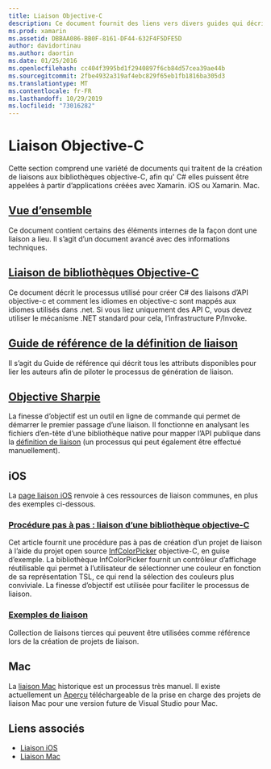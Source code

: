 ```yaml
---
title: Liaison Objective-C
description: Ce document fournit des liens vers divers guides qui décrivent comment C# créer des liaisons au code Objective-C, ce qui permet aux développeurs d’utiliser des bibliothèques prêtes à l’emploi dans les applications Xamarin.
ms.prod: xamarin
ms.assetid: DBBAA086-BB0F-8161-DF44-632F4F5DFE5D
author: davidortinau
ms.author: daortin
ms.date: 01/25/2016
ms.openlocfilehash: cc404f3995bd1f2940897f6cb84d57cea39ae44b
ms.sourcegitcommit: 2fbe4932a319af4ebc829f65eb1fb1816ba305d3
ms.translationtype: MT
ms.contentlocale: fr-FR
ms.lasthandoff: 10/29/2019
ms.locfileid: "73016282"
---
```

# <a name="binding-objective-c"></a>Liaison Objective-C

Cette section comprend une variété de documents qui traitent de la création de liaisons aux bibliothèques objective-C, afin qu' C# elles puissent être appelées à partir d’applications créées avec Xamarin. iOS ou Xamarin. Mac.

## <a name="overviewcross-platformmaciosbindingoverviewmd"></a>[Vue d’ensemble](~/cross-platform/macios/binding/overview.md)

Ce document contient certains des éléments internes de la façon dont une liaison a lieu. Il s’agit d’un document avancé avec des informations techniques.

## <a name="binding-objective-c-librariescross-platformmaciosbindingobjective-c-librariesmd"></a>[Liaison de bibliothèques Objective-C](~/cross-platform/macios/binding/objective-c-libraries.md)

Ce document décrit le processus utilisé pour créer C# des liaisons d’API objective-c et comment les idiomes en objective-c sont mappés aux idiomes utilisés dans .net.
Si vous liez uniquement des API C, vous devez utiliser le mécanisme .NET standard pour cela, l’infrastructure P/Invoke.

## <a name="binding-definition-reference-guidecross-platformmaciosbindingbinding-types-referencemd"></a>[Guide de référence de la définition de liaison](~/cross-platform/macios/binding/binding-types-reference.md)

Il s’agit du Guide de référence qui décrit tous les attributs disponibles pour lier les auteurs afin de piloter le processus de génération de liaison.

## <a name="objective-sharpiecross-platformmaciosbindingobjective-sharpieindexmd"></a>[Objective Sharpie](~/cross-platform/macios/binding/objective-sharpie/index.md)

La finesse d’objectif est un outil en ligne de commande qui permet de démarrer le premier passage d’une liaison. Il fonctionne en analysant les fichiers d’en-tête d’une bibliothèque native pour mapper l’API publique dans la [définition de liaison](~/cross-platform/macios/binding/objective-c-libraries.md) (un processus qui peut également être effectué manuellement).

## <a name="ios"></a>iOS

La [page liaison iOS](~/ios/platform/binding-objective-c/index.md) renvoie à ces ressources de liaison communes, en plus des exemples ci-dessous.

### <a name="walkthrough-binding-an-objective-c-libraryiosplatformbinding-objective-cwalkthroughmd"></a>[Procédure pas à pas : liaison d’une bibliothèque objective-C](~/ios/platform/binding-objective-c/walkthrough.md)

Cet article fournit une procédure pas à pas de création d’un projet de liaison à l’aide du projet open source [InfColorPicker](https://github.com/InfinitApps/InfColorPicker) objective-C, en guise d’exemple. La bibliothèque InfColorPicker fournit un contrôleur d’affichage réutilisable qui permet à l’utilisateur de sélectionner une couleur en fonction de sa représentation TSL, ce qui rend la sélection des couleurs plus conviviale. La finesse d’objectif est utilisée pour faciliter le processus de liaison.

### <a name="binding-sampleshttpsgithubcommonomonotouch-bindings"></a>[Exemples de liaison](https://github.com/mono/monotouch-bindings)

Collection de liaisons tierces qui peuvent être utilisées comme référence lors de la création de projets de liaison.

## <a name="mac"></a>Mac

La [liaison Mac](~/mac/platform/binding.md) historique est un processus très manuel. Il existe actuellement un [Aperçu](https://forums.xamarin.com/discussion/59760/xamarin-mac-binding-project-preview) téléchargeable de la prise en charge des projets de liaison Mac pour une version future de Visual Studio pour Mac.

## <a name="related-links"></a>Liens associés

- [Liaison iOS](~/ios/platform/binding-objective-c/index.md)
- [Liaison Mac](~/mac/platform/binding.md)
